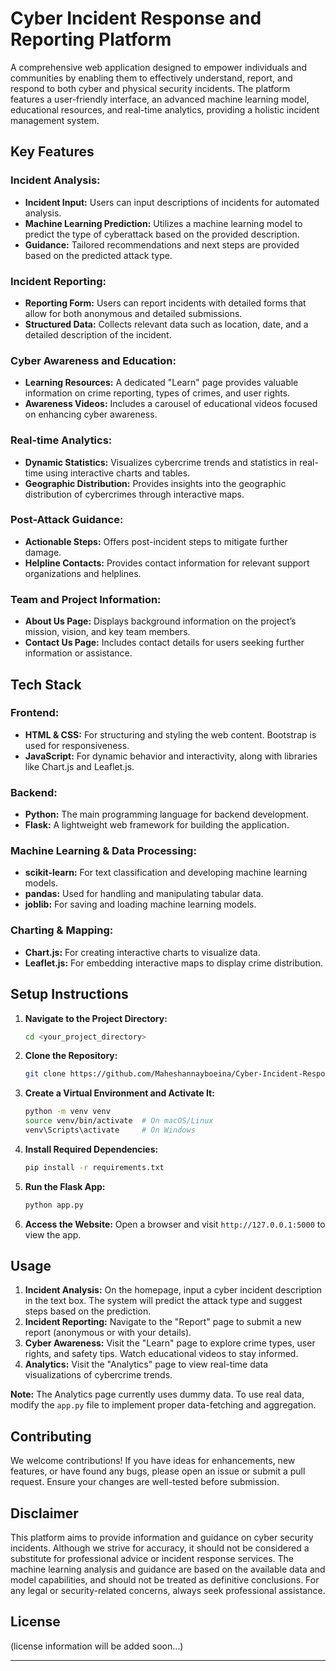 # Cyber Incident Response and Reporting Platform

A comprehensive web application designed to empower individuals and communities by enabling them to effectively understand, report, and respond to both cyber and physical security incidents. The platform features a user-friendly interface, an advanced machine learning model, educational resources, and real-time analytics, providing a holistic incident management system.

## Key Features

### **Incident Analysis:**
- **Incident Input:** Users can input descriptions of incidents for automated analysis.
- **Machine Learning Prediction:** Utilizes a machine learning model to predict the type of cyberattack based on the provided description.
- **Guidance:** Tailored recommendations and next steps are provided based on the predicted attack type.

### **Incident Reporting:**
- **Reporting Form:** Users can report incidents with detailed forms that allow for both anonymous and detailed submissions.
- **Structured Data:** Collects relevant data such as location, date, and a detailed description of the incident.

### **Cyber Awareness and Education:**
- **Learning Resources:** A dedicated "Learn" page provides valuable information on crime reporting, types of crimes, and user rights.
- **Awareness Videos:** Includes a carousel of educational videos focused on enhancing cyber awareness.

### **Real-time Analytics:**
- **Dynamic Statistics:** Visualizes cybercrime trends and statistics in real-time using interactive charts and tables.
- **Geographic Distribution:** Provides insights into the geographic distribution of cybercrimes through interactive maps.

### **Post-Attack Guidance:**
- **Actionable Steps:** Offers post-incident steps to mitigate further damage.
- **Helpline Contacts:** Provides contact information for relevant support organizations and helplines.

### **Team and Project Information:**
- **About Us Page:** Displays background information on the project’s mission, vision, and key team members.
- **Contact Us Page:** Includes contact details for users seeking further information or assistance.

## Tech Stack

### **Frontend:**
- **HTML & CSS:** For structuring and styling the web content. Bootstrap is used for responsiveness.
- **JavaScript:** For dynamic behavior and interactivity, along with libraries like Chart.js and Leaflet.js.

### **Backend:**
- **Python:** The main programming language for backend development.
- **Flask:** A lightweight web framework for building the application.

### **Machine Learning & Data Processing:**
- **scikit-learn:** For text classification and developing machine learning models.
- **pandas:** Used for handling and manipulating tabular data.
- **joblib:** For saving and loading machine learning models.

### **Charting & Mapping:**
- **Chart.js:** For creating interactive charts to visualize data.
- **Leaflet.js:** For embedding interactive maps to display crime distribution.

## Setup Instructions

1. **Navigate to the Project Directory:**
    ```bash
    cd <your_project_directory>
    ```

2. **Clone the Repository:**
    ```bash
    git clone https://github.com/Maheshannayboeina/Cyber-Incident-Response.git
    ```

3. **Create a Virtual Environment and Activate It:**
    ```bash
    python -m venv venv
    source venv/bin/activate  # On macOS/Linux
    venv\Scripts\activate     # On Windows
    ```

4. **Install Required Dependencies:**
    ```bash
    pip install -r requirements.txt
    ```

5. **Run the Flask App:**
    ```bash
    python app.py
    ```

6. **Access the Website:** Open a browser and visit `http://127.0.0.1:5000` to view the app.

## Usage

1. **Incident Analysis:** On the homepage, input a cyber incident description in the text box. The system will predict the attack type and suggest steps based on the prediction.
2. **Incident Reporting:** Navigate to the "Report" page to submit a new report (anonymous or with your details).
3. **Cyber Awareness:** Visit the "Learn" page to explore crime types, user rights, and safety tips. Watch educational videos to stay informed.
4. **Analytics:** Visit the "Analytics" page to view real-time data visualizations of cybercrime trends.

**Note:** The Analytics page currently uses dummy data. To use real data, modify the `app.py` file to implement proper data-fetching and aggregation.

## Contributing

We welcome contributions! If you have ideas for enhancements, new features, or have found any bugs, please open an issue or submit a pull request. Ensure your changes are well-tested before submission.

## Disclaimer

This platform aims to provide information and guidance on cyber security incidents. Although we strive for accuracy, it should not be considered a substitute for professional advice or incident response services. The machine learning analysis and guidance are based on the available data and model capabilities, and should not be treated as definitive conclusions. For any legal or security-related concerns, always seek professional assistance.

## License

(license information will be added soon…)

---